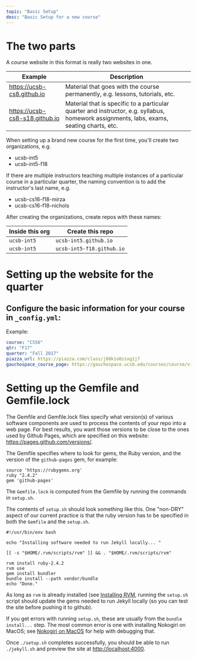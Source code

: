 ```yaml
---
topic: "Basic Setup"
desc: "Basic Setup for a new course"
---
```


# The two parts

A course website in this format is really two websites in one.

| Example | Description |
|---------|-------------|
| <https://ucsb-cs8.github.io> | Material that goes with the course permanently, e.g. lessons, tutorials, etc. |
| <https://ucsb-cs8-s18.github.io> | Material that is specific to a particular quarter and instructor, e.g. syllabus, homework assignments, labs, exams, seating charts, etc. |

When setting up a brand new course for the first time, you'll create two organizations, e.g.

* ucsb-int5
* ucsb-int5-f18

If there are multiple instructors teaching multiple instances of a particular course in a particular quarter, the naming convention is to add the instructor's last name, e.g.

* ucsb-cs16-f18-mirza
* ucsb-cs16-f18-nichols

After creating the organizations, create repos with these names:

| Inside this org | Create this repo |
|-|-|
| `ucsb-int5` | `ucsb-int5.github.io` |
| `ucsb-int5` | `ucsb-int5-f18.github.io` |


# Setting up the website for the quarter

## Configure the basic information for your course in `_config.yml`:

Example:

```yml
course: "CS56"
qtr: "F17"
quarter: "Fall 2017"
piazza_url: https://piazza.com/class/j80k1o0zsxg1j7
gauchospace_course_page: https://gauchospace.ucsb.edu/courses/course/view.php?id=19139
```

# Setting up the Gemfile and Gemfile.lock

The Gemfile and Gemfile.lock files specify what version(s) of various software components are used to process the contents of your repo into a web page.   For best results, you want those versions to be close to the ones used by Github Pages, which are specified on this website: <https://pages.github.com/versions/>.

The Gemfile specifies where to look for gems, the Ruby version, and the version of the `github-pages` gem, for example:

```
source 'https://rubygems.org'
ruby "2.4.2"
gem 'github-pages'
```

The `Gemfile.lock` is computed from the Gemfile by running the commands in `setup.sh`.  

The contents of `setup.sh` should look something like this.   One "non-DRY" aspect of our current practice is that the ruby version has to be specified in both the `Gemfile` and the `setup.sh`.

```
#!/usr/bin/env bash

echo "Installing software needed to run Jekyll locally... "

[[ -s "$HOME/.rvm/scripts/rvm" ]] && . "$HOME/.rvm/scripts/rvm"

rvm install ruby-2.4.2
rvm use
gem install bundler
bundle install --path vendor/bundle
echo "Done."
```

As long as `rvm` is already installed (see [Installing RVM](/topics/rvm_installation/), running the `setup.sh` script should update the gems needed to run Jekyll locally (so you can test the site before pushing it to github).

If you get errors with running `setup.sh`, these are usually from the `bundle install...` step.   The most common error is one with installing Nokogiri on MacOS; see [Nokogiri on MacOS](/topics/nokogiri/) for help with debugging that.

Once `./setup.sh` completes successfully, you should be able to run `./jekyll.sh` and preview the site at <http://localhost:4000>.

